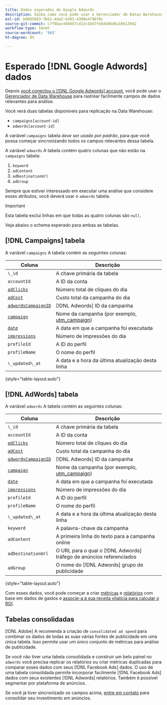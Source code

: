 ```yaml
---
title: Dados esperados do Google Adwords
description: Saiba como você pode usar o Gerenciador de Datas Warehouse para rastrear facilmente campos de dados relevantes para análise.
exl-id: b0085683-7bb1-4da2-b343-4309e4796f0c
source-git-commit: c7f6bacd49487cd13c4347fe6dd46d6a10613942
workflow-type: tm+mt
source-wordcount: '563'
ht-degree: 0%

---
```


# Esperado [!DNL Google Adwords] dados

Depois [você conectou o [!DNL Google Adwords] account](../integrations/google-adwords.md), você pode usar o [Gerenciador de Data Warehouse](../../data-warehouse-mgr/tour-dwm.md) para rastrear facilmente campos de dados relevantes para análise.

Você verá duas tabelas disponíveis para replicação na Data Warehouse:

* `campaigns[account-id]`
* `adwords[account-id]`

A variável `campaigns` tabela *deve ser usado por padrão*, para que você possa começar sincronizando todos os campos relevantes dessa tabela.

A variável `adwords` A tabela contém quatro colunas que não estão na `campaigns` tabela:

1. `keyword`
1. `adContent`
1. `adDestinationUrl`
1. `adGroup`

Sempre que estiver interessado em executar uma análise que considere esses atributos, você deverá usar o `adwords` tabela.

>[!IMPORTANT]
>
>Esta tabela exclui linhas em que todas as quatro colunas são `null`.

Veja abaixo o schema esperado para ambas as tabelas.

## [!DNL Campaigns] tabela

A variável `campaigns` A tabela contém as seguintes colunas:

| **Coluna** | **Descrição** |
|-----|-----|
| `\_id` | A chave primária da tabela |
| `accountId` | A ID da conta |
| [`adClicks`](https://ga-dev-tools.google/dimensions-metrics-explorer/#view=detail&amp;group=adwords&amp;jump=ga_adclicks) | Número total de cliques do dia |
| [`adCost`](https://ga-dev-tools.google/dimensions-metrics-explorer/#view=detail&amp;group=adwords&amp;jump=ga_adcost) | Custo total da campanha do dia |
| [`adwordsCampaignID`](https://ga-dev-tools.google/dimensions-metrics-explorer/#view=detail&amp;group=adwords&amp;jump=ga_adwordscampaignid) | [!DNL Adwords] ID da campanha |
| [`campaign`](https://ga-dev-tools.google/dimensions-metrics-explorer/#view=detail&amp;group=traffic_sources&amp;jump=ga_campaign) | Nome da campanha (por exemplo, [utm\_campaign](https://support.google.com/analytics/answer/1033867?hl=en)) |
| [`date`](https://ga-dev-tools.google/dimensions-metrics-explorer/#view=detail&amp;group=time&amp;jump=ga_date) | A data em que a campanha foi executada |
| [`impressions`](https://ga-dev-tools.google/dimensions-metrics-explorer/#view=detail&amp;group=adwords&amp;jump=ga_impressions) | Número de impressões do dia |
| `profileId` | A ID do perfil |
| `profileName` | O nome do perfil |
| `\_updated\_at` | A data e a hora da última atualização desta linha |

{style="table-layout:auto"}

## [!DNL AdWords] tabela

A variável `adwords` A tabela contém as seguintes colunas:

| **Coluna** | **Descrição** |
|-----|-----|
| `\_id` | A chave primária da tabela |
| `accountId` | A ID da conta |
| [`adClicks`](https://ga-dev-tools.google/dimensions-metrics-explorer/#view=detail&amp;group=adwords&amp;jump=ga_adclicks) | Número total de cliques do dia |
| [`adCost`](https://ga-dev-tools.google/dimensions-metrics-explorer/#view=detail&amp;group=adwords&amp;jump=ga_adcost) | Custo total da campanha do dia |
| [`adwordsCampaignID`](https://ga-dev-tools.google/dimensions-metrics-explorer/#view=detail&amp;group=adwords&amp;jump=ga_adwordscampaignid) | [!DNL Adwords] ID da campanha |
| [`campaign`](https://ga-dev-tools.google/dimensions-metrics-explorer/#view=detail&amp;group=traffic_sources&amp;jump=ga_campaign) | Nome da campanha (por exemplo, [utm\_campaign](https://support.google.com/analytics/answer/1033867?hl=en)) |
| [`date`](https://ga-dev-tools.google/dimensions-metrics-explorer/#view=detail&amp;group=time&amp;jump=ga_date) | A data em que a campanha foi executada |
| [`impressions`](https://ga-dev-tools.google/dimensions-metrics-explorer/#view=detail&amp;group=adwords&amp;jump=ga_impressions) | Número de impressões do dia |
| `profileId` | A ID do perfil |
| `profileName` | O nome do perfil |
| `\_updated\_at` | A data e a hora da última atualização desta linha |
| `keyword` | A palavra-chave da campanha |
| `adContent` | A primeira linha do texto para a campanha online |
| `adDestinationUrl` | O URL para o qual o [!DNL Adwords] tráfego de anúncios referenciados |
| `adGroup` | O nome do [!DNL Adwords] grupo de publicidade |

{style="table-layout:auto"}

Com esses dados, você pode começar a criar [métricas](../../../data-user/reports/ess-manage-data-metrics.md) e [relatórios](../../../tutorials/using-visual-report-builder.md) com base em dados de gastos e [associe-a à sua receita vitalícia para calcular o ROI](../../analysis/roi-ad-camp.md).

## Tabelas consolidadas

[!DNL Adobe] A recomenda a criação de `consolidated ad spend` para combinar os dados de todas as suas várias fontes de publicidade em uma única tabela. Isso permite usar um único conjunto de métricas para análise de publicidade.

Se você não tiver uma tabela consolidada e construir um belo painel no `adwords` você precisa replicar os relatórios ou criar métricas duplicadas para comparar esses dados com seus [!DNL Facebook Ads] dados. O uso de uma tabela consolidada permite incorporar facilmente [!DNL Facebook Ads] dados com seus existentes [!DNL Adwords] relatórios. Também é possível segmentar por plataforma de anúncios.

Se você já tiver sincronizado os campos acima, [entre em contato](https://experienceleague.adobe.com/docs/commerce-knowledge-base/kb/troubleshooting/miscellaneous/mbi-service-policies.html) para consolidar seu investimento em anúncios.
